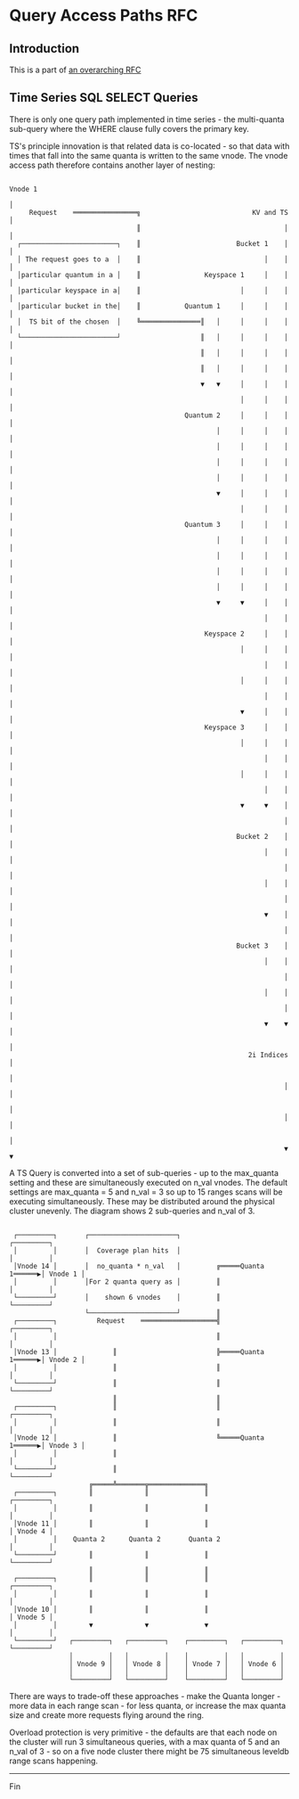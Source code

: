 # Query Access Paths RFC

## Introduction

This is a part of [an overarching RFC](./query_access_paths_RFC.md)

## Time Series SQL SELECT Queries

There is only one query path implemented in time series - the multi-quanta sub-query where the WHERE clause fully covers the primary key.

TS's principle innovation is that related data is co-located - so that data with times that fall into the same quanta is written to the same vnode. The vnode access path therefore contains another layer of nesting:

```
                                                                    Vnode 1
                                                                          │
     Request    ════════════════╗                            KV and TS    │
                                ║                                    │    │
  ┌────────────────────────┐    ║                        Bucket 1    │    │
  │ The request goes to a  │    ║                               │    │    │
  │particular quantum in a │    ║                Keyspace 1     │    │    │
  │particular keyspace in a│    ║                         │     │    │    │
  │particular bucket in the│    ║           Quantum 1     │     │    │    │
  │  TS bit of the chosen  │    ╚═══════════════║   │     │     │    │    │
  └────────────────────────┘                    ║   │     │     │    │    │
                                                ║   │     │     │    │    │
                                                ║   │     │     │    │    │
                                                ▼   ▼     │     │    │    │
                                                          │     │    │    │
                                            Quantum 2     │     │    │    │
                                                    │     │     │    │    │
                                                    │     │     │    │    │
                                                    │     │     │    │    │
                                                    │     │     │    │    │
                                                    ▼     │     │    │    │
                                                          │     │    │    │
                                            Quantum 3     │     │    │    │
                                                    │     │     │    │    │
                                                    │     │     │    │    │
                                                    │     │     │    │    │
                                                    │     │     │    │    │
                                                    ▼     ▼     │    │    │
                                                                │    │    │
                                                 Keyspace 2     │    │    │
                                                          │     │    │    │
                                                                │    │    │
                                                          │     │    │    │
                                                                │    │    │
                                                          ▼     │    │    │
                                                 Keyspace 3     │    │    │
                                                          │     │    │    │
                                                                │    │    │
                                                          │     │    │    │
                                                                │    │    │
                                                          ▼     ▼    │    │
                                                                     │    │
                                                         Bucket 2    │    │
                                                                │    │    │
                                                                     │    │
                                                                │    │    │
                                                                     │    │
                                                                ▼    │    │
                                                                     │    │
                                                         Bucket 3    │    │
                                                                │    │    │
                                                                     │    │
                                                                │    │    │
                                                                     │    │
                                                                ▼    ▼    │
                                                                          │
                                                            2i Indices    │
                                                                          │
                                                                     │    │
                                                                          │
                                                                     │    │
                                                                          │
                                                                     ▼    ▼
```
 
 A TS Query is converted into a set of sub-queries - up to the max_quanta setting and these are simultaneously executed on n_val vnodes. The default settings are max_quanta = 5 and n_val = 3 so up to 15 ranges scans will be executing simultaneously. These may be distributed around the physical cluster unevenly. The diagram shows 2 sub-queries and n_val of 3.

 ```

  ┌─────────┐       ┌──────────────────────┐                              ┌─────────┐
  │         │       │  Coverage plan hits  │                              │         │
  │Vnode 14 │       │  no_quanta * n_val   │         ╔═════Quanta 1══════▶│ Vnode 1 │
  │         │       │For 2 quanta query as │         ║                    │         │
  └─────────┘       │    shown 6 vnodes    │         ║                    └─────────┘
                    └──────────────────────┘         ║
  ┌─────────┐          Request    ═══════════════════╣                    ┌─────────┐
  │         │                                        ║                    │         │
  │Vnode 13 │              ║                         ╠═════Quanta 1══════▶│ Vnode 2 │
  │         │              ║                         ║                    │         │
  └─────────┘              ║                         ║                    └─────────┘
                           ║                         ║
  ┌─────────┐              ║                         ║                    ┌─────────┐
  │         │              ║                         ║                    │         │
  │Vnode 12 │              ║                         ╚═════Quanta 1══════▶│ Vnode 3 │
  │         │              ║                                              │         │
  └─────────┘              ║                                              └─────────┘
                     ╔═════╩═══════╦══════════════╗
  ┌─────────┐        ║             ║              ║                       ┌─────────┐
  │         │        ║             ║              ║                       │         │
  │Vnode 11 │        ║             ║              ║                       │ Vnode 4 │
  │         │    Quanta 2      Quanta 2       Quanta 2                    │         │
  └─────────┘        ║             ║              ║                       └─────────┘
                     ║             ║              ║
  ┌─────────┐        ║             ║              ║                       ┌─────────┐
  │         │        ║             ║              ║                       │         │
  │Vnode 10 │        ║             ║              ║                       │ Vnode 5 │
  │         │        ▼             ▼              ▼                       │         │
  └─────────┘   ┌─────────┐   ┌─────────┐    ┌─────────┐   ┌─────────┐    └─────────┘
                │         │   │         │    │         │   │         │
                │ Vnode 9 │   │ Vnode 8 │    │ Vnode 7 │   │ Vnode 6 │
                │         │   │         │    │         │   │         │
                └─────────┘   └─────────┘    └─────────┘   └─────────┘

 ```

There are ways to trade-off these approaches - make the Quanta longer - more data in each range scan - for less quanta, or increase the max quanta size and create more requests flying around the ring.

Overload protection is very primitive - the defaults are that each node on the cluster will run 3 simultaneous queries, with a max quanta of 5 and an n_val of 3 - so on a five node cluster there might be 75 simultaneous leveldb range scans happening.

---

Fin
